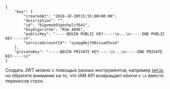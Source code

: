 ```
{
    "key": {
        "createdAt": "2018-10-30T15:55:00+00:00",
        "description": "",
        "id": "b1gvmob03goohplcf641",
        "keyAlgorithm": "RSA_4096",
        "publicKey": "-----BEGIN PUBLIC KEY-----\n...\n-----END PUBLIC KEY-----\n",
        "serviceAccountId": "ajepg0mjt06siua65usm"
    },
    "privateKey": "-----BEGIN PRIVATE KEY-----\n...\n-----END PRIVATE KEY-----\n"
}
```

Создать JWT можно с помощью разных инструментов, например [jwt.io](https://jwt.io), но обратите внимание на то, что IAM API возвращает ключи с `\n` вместо переносов строк.